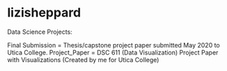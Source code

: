 # lizisheppard
Data Science Projects: 

Final Submission = Thesis/capstone project paper submitted May 2020 to Utica College.
Project_Paper = DSC 611 (Data Visualization) Project Paper with Visualizations (Created by me for Utica College)
